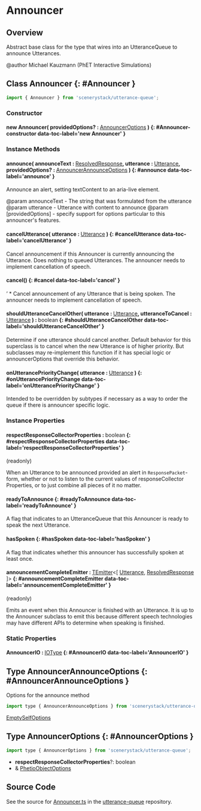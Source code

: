# Announcer

## Overview

Abstract base class for the type that wires into an UtteranceQueue to announce Utterances.

@author Michael Kauzmann (PhET Interactive Simulations)

## Class Announcer {: #Announcer }


```js
import { Announcer } from 'scenerystack/utterance-queue';
```
### Constructor

#### new Announcer( providedOptions? : <span style="font-weight: 400;">[AnnouncerOptions](../utterance-queue/Announcer.md#AnnouncerOptions)</span> ) {: #Announcer-constructor data-toc-label='new Announcer' }

### Instance Methods

#### announce( announceText : <span style="font-weight: 400;">[ResolvedResponse](../utterance-queue/ResponsePacket.md#ResolvedResponse)</span>, utterance : <span style="font-weight: 400;">[Utterance](../utterance-queue/Utterance.md)</span>, providedOptions? : <span style="font-weight: 400;">[AnnouncerAnnounceOptions](../utterance-queue/Announcer.md#AnnouncerAnnounceOptions)</span> ) {: #announce data-toc-label='announce' }

Announce an alert, setting textContent to an aria-live element.

@param announceText - The string that was formulated from the utterance
@param utterance - Utterance with content to announce
@param [providedOptions] - specify support for options particular to this announcer's features.

#### cancelUtterance( utterance : <span style="font-weight: 400;">[Utterance](../utterance-queue/Utterance.md)</span> ) {: #cancelUtterance data-toc-label='cancelUtterance' }

Cancel announcement if this Announcer is currently announcing the Utterance. Does nothing
to queued Utterances. The announcer needs to implement cancellation of speech.

#### cancel() {: #cancel data-toc-label='cancel' }

   ’   * Cancel announcement of any Utterance that is being spoken. The announcer needs to implement cancellation of speech.

#### shouldUtteranceCancelOther( utterance : <span style="font-weight: 400;">[Utterance](../utterance-queue/Utterance.md)</span>, utteranceToCancel : <span style="font-weight: 400;">[Utterance](../utterance-queue/Utterance.md)</span> ) : <span style="font-weight: 400;"><span style="color: hsla(calc(var(--md-hue) + 180deg),80%,40%,1);">boolean</span></span> {: #shouldUtteranceCancelOther data-toc-label='shouldUtteranceCancelOther' }

Determine if one utterance should cancel another. Default behavior for this superclass is to cancel when
the new Utterance is of higher priority. But subclasses may re-implement this function if it has special logic
or announcerOptions that override this behavior.

#### onUtterancePriorityChange( utterance : <span style="font-weight: 400;">[Utterance](../utterance-queue/Utterance.md)</span> ) {: #onUtterancePriorityChange data-toc-label='onUtterancePriorityChange' }

Intended to be overridden by subtypes if necessary as a way to order the queue if there is announcer
specific logic.

### Instance Properties

#### respectResponseCollectorProperties : <span style="font-weight: 400;"><span style="color: hsla(calc(var(--md-hue) + 180deg),80%,40%,1);">boolean</span></span> {: #respectResponseCollectorProperties data-toc-label='respectResponseCollectorProperties' }

(readonly)

When an Utterance to be announced provided an alert in `ResponsePacket`-form, whether or
not to listen to the current values of responseCollector Properties, or to just combine all pieces of it no matter.

#### readyToAnnounce {: #readyToAnnounce data-toc-label='readyToAnnounce' }

A flag that indicates to an UtteranceQueue that this Announcer is ready to speak the next Utterance.

#### hasSpoken {: #hasSpoken data-toc-label='hasSpoken' }

A flag that indicates whether this announcer has successfully spoken at least once.

#### announcementCompleteEmitter : <span style="font-weight: 400;">[TEmitter](../axon/TEmitter.md)&lt;[ [Utterance](../utterance-queue/Utterance.md), [ResolvedResponse](../utterance-queue/ResponsePacket.md#ResolvedResponse) ]&gt;</span> {: #announcementCompleteEmitter data-toc-label='announcementCompleteEmitter' }

(readonly)

Emits an event when this Announcer is finished with an Utterance. It is up
to the Announcer subclass to emit this because different speech technologies may have different APIs
to determine when speaking is finished.

### Static Properties

#### AnnouncerIO : <span style="font-weight: 400;">[IOType](../tandem/IOType.md)</span> {: #AnnouncerIO data-toc-label='AnnouncerIO' }



## Type AnnouncerAnnounceOptions {: #AnnouncerAnnounceOptions }


Options for the announce method

```js
import type { AnnouncerAnnounceOptions } from 'scenerystack/utterance-queue';
```


[EmptySelfOptions](../phet-core/optionize.md#EmptySelfOptions)



## Type AnnouncerOptions {: #AnnouncerOptions }


```js
import type { AnnouncerOptions } from 'scenerystack/utterance-queue';
```


- **respectResponseCollectorProperties**?: <span style="color: hsla(calc(var(--md-hue) + 180deg),80%,40%,1);">boolean</span>
- &amp; [PhetioObjectOptions](../tandem/PhetioObject.md#PhetioObjectOptions)




## Source Code

See the source for [Announcer.ts](https://github.com/phetsims/utterance-queue/blob/main/js/Announcer.ts) in the [utterance-queue](https://github.com/phetsims/utterance-queue) repository.

